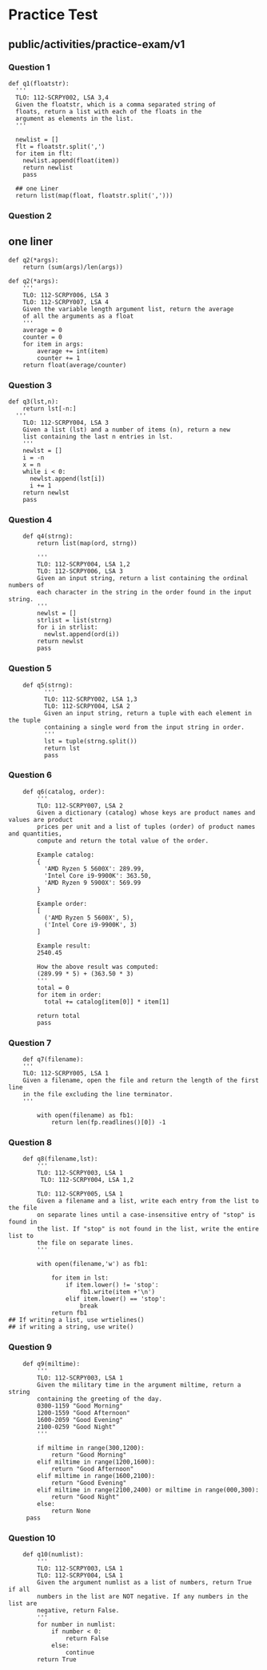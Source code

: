 # Practice Test
## public/activities/practice-exam/v1

### Question 1
    def q1(floatstr):
      '''
      TLO: 112-SCRPY002, LSA 3,4
      Given the floatstr, which is a comma separated string of
      floats, return a list with each of the floats in the 
      argument as elements in the list.
      '''
      
      newlist = []
      flt = floatstr.split(',')
      for item in flt:
        newlist.append(float(item))
        return newlist
        pass

      ## one Liner
      return list(map(float, floatstr.split(',')))
### Question 2
## one liner
    def q2(*args):
        return (sum(args)/len(args))
    
    def q2(*args):
        '''
        TLO: 112-SCRPY006, LSA 3
        TLO: 112-SCRPY007, LSA 4
        Given the variable length argument list, return the average
        of all the arguments as a float
        '''
        average = 0
        counter = 0
        for item in args:
            average += int(item)
            counter += 1
        return float(average/counter)
  
        

### Question 3
    def q3(lst,n):
        return lst[-n:]
      '''
        TLO: 112-SCRPY004, LSA 3
        Given a list (lst) and a number of items (n), return a new 
        list containing the last n entries in lst.
        '''
        newlst = []
        i = -n
        x = n
        while i < 0:
          newlst.append(lst[i])
          i += 1
        return newlst
        pass

### Question 4
        def q4(strng):
            return list(map(ord, strng))
            
            '''
            TLO: 112-SCRPY004, LSA 1,2
            TLO: 112-SCRPY006, LSA 3
            Given an input string, return a list containing the ordinal numbers of 
            each character in the string in the order found in the input string.
            '''
            newlst = []
            strlist = list(strng)
            for i in strlist:
              newlst.append(ord(i))
            return newlst
            pass

### Question 5
        def q5(strng):
              '''
              TLO: 112-SCRPY002, LSA 1,3
              TLO: 112-SCRPY004, LSA 2
              Given an input string, return a tuple with each element in the tuple
              containing a single word from the input string in order.
              '''
              lst = tuple(strng.split())
              return lst
              pass

### Question 6
        def q6(catalog, order):
            '''
            TLO: 112-SCRPY007, LSA 2
            Given a dictionary (catalog) whose keys are product names and values are product
            prices per unit and a list of tuples (order) of product names and quantities,
            compute and return the total value of the order.
            
            Example catalog:
            {
              'AMD Ryzen 5 5600X': 289.99,
              'Intel Core i9-9900K': 363.50,
              'AMD Ryzen 9 5900X': 569.99
            }
            
            Example order:
            [
              ('AMD Ryzen 5 5600X', 5), 
              ('Intel Core i9-9900K', 3)
            ]
            
            Example result:
            2540.45 
            
            How the above result was computed:
            (289.99 * 5) + (363.50 * 3)
            '''
            total = 0
            for item in order:
              total += catalog[item[0]] * item[1]
            
            return total
            pass

### Question 7
        def q7(filename):
        '''
        TLO: 112-SCRPY005, LSA 1
        Given a filename, open the file and return the length of the first line 
        in the file excluding the line terminator.
        '''
    
            with open(filename) as fb1:
                return len(fp.readlines()[0]) -1

                
### Question 8
        def q8(filename,lst):
            '''
            TLO: 112-SCRPY003, LSA 1
             TLO: 112-SCRPY004, LSA 1,2
         
            TLO: 112-SCRPY005, LSA 1
            Given a filename and a list, write each entry from the list to the file
            on separate lines until a case-insensitive entry of "stop" is found in 
            the list. If "stop" is not found in the list, write the entire list to 
            the file on separate lines.
            '''
        
            with open(filename,'w') as fb1:
        
                for item in lst:
                    if item.lower() != 'stop':
                        fb1.write(item +'\n')
                    elif item.lower() == 'stop':
                        break
                return fb1
    ## If writing a list, use wrtielines()
    ## if writing a string, use write()


### Question 9
        def q9(miltime):
            '''
            TLO: 112-SCRPY003, LSA 1
            Given the military time in the argument miltime, return a string 
            containing the greeting of the day.
            0300-1159 "Good Morning"
            1200-1559 "Good Afternoon"
            1600-2059 "Good Evening"
            2100-0259 "Good Night"
            '''
        
            if miltime in range(300,1200):
                return "Good Morning"
            elif miltime in range(1200,1600):
                return "Good Afternoon"
            elif miltime in range(1600,2100):
                return "Good Evening"
            elif miltime in range(2100,2400) or miltime in range(000,300):
                return "Good Night"
            else:
                return None
         pass

 ### Question 10
        def q10(numlist):
            '''
            TLO: 112-SCRPY003, LSA 1
            TLO: 112-SCRPY004, LSA 1
            Given the argument numlist as a list of numbers, return True if all 
            numbers in the list are NOT negative. If any numbers in the list are
            negative, return False.
            '''
            for number in numlist:
                if number < 0:
                    return False
                else:
                    continue
            return True


        
                
     

            
